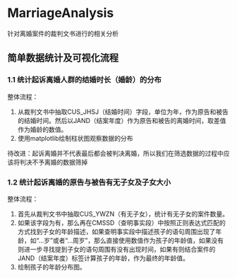 # MarriageAnalysis
针对离婚案件的裁判文书进行的相关分析

## 简单数据统计及可视化流程

### 1.1 统计起诉离婚人群的结婚时长（婚龄）的分布
整体流程：
1. 从裁判文书中抽取CUS_JHSJ（结婚时间）字段，单位为年，作为原告和被告的结婚时间。然后以JAND（结案年度）作为原告和被告的离婚时间，取差值作为婚龄的数值。
2. 使用matplotlib绘制柱状图观察数据的分布

待改进：起诉离婚并不代表最后都会被判决离婚，所以我们在筛选数据的过程中应该将判决不予离婚的数据筛掉

### 1.2 统计起诉离婚的原告与被告有无子女及子女大小
整体流程：
1. 首先从裁判文书中抽取CUS_YWZN（有无子女），统计有无子女的案件数量。
2. 如果该字段为有，那么再在CMSSD（查明事实段）中按照正则表达式匹配的方式找到子女的年龄描述，如果查明事实段中描述孩子的语句周围出现了年龄，如“...岁”或者“...周岁”，那么直接使用数值作为孩子的年龄值，如果没有则进一步寻找提到子女的语句周围有没有出现时间，如果有则结合案件的JAND（结案年度）标签计算孩子的年龄，作为最终的年龄值。
3. 绘制孩子的年龄分布图。
